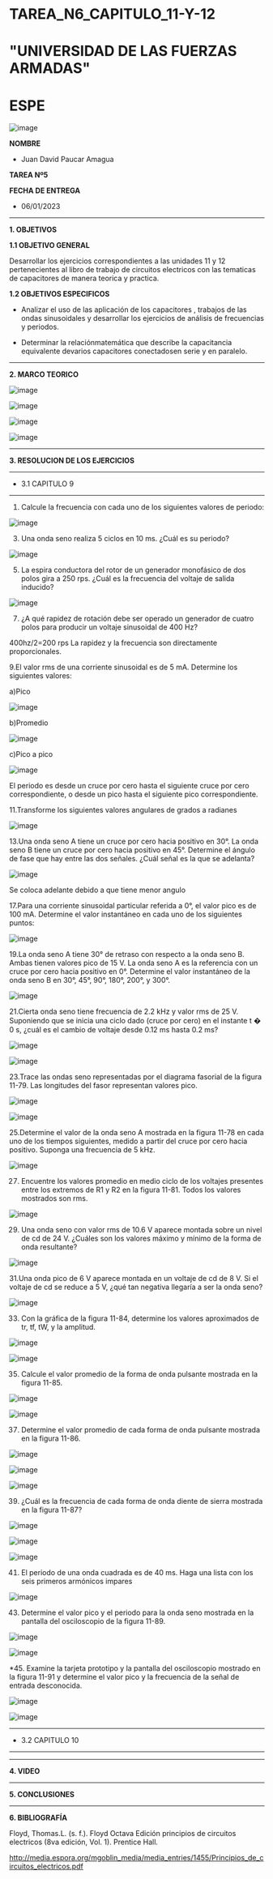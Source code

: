 # TAREA_N6_CAPITULO_11-Y-12

# "UNIVERSIDAD DE LAS FUERZAS ARMADAS"
# ESPE

![image](https://user-images.githubusercontent.com/116772918/200762591-a164d8db-c02e-4269-8bb4-0bc4c810d79f.png)

**NOMBRE**
 
* Juan David Paucar Amagua

**TAREA Nº5**

**FECHA DE ENTREGA**
* 06/01/2023
--------------------------------------------------------------------------------------------------------------------------------------------------------------------------------------

**1. OBJETIVOS**

**1.1  OBJETIVO GENERAL**

Desarrollar los ejercicios correspondientes a las unidades 11 y 12 pertenecientes al libro de trabajo de circuitos electricos con las tematicas de capacitores de manera teorica y practica.

**1.2  OBJETIVOS ESPECIFICOS**

*  Analizar el uso de las  aplicación de los capacitores ,  trabajos de las ondas sinusoidales y desarrollar   los ejercicios de análisis de frecuencias y periodos.

*  Determinar la relaciónmatemática que describe la capacitancia equivalente devarios capacitores conectadosen serie y en paralelo.                                     

--------------------------------------------------------------------------------------------------------------------------------------------------------------------------------------
**2. MARCO TEORICO**

![image](https://user-images.githubusercontent.com/93835533/149954574-8b6b92c2-59ca-48f1-a412-3dd3ee884e1e.png)


![image](https://user-images.githubusercontent.com/93835587/149857628-fc8bce61-fe77-4ba2-9f3f-77a1b2bc91fc.jpeg)


![image](https://user-images.githubusercontent.com/93835587/149858360-f06ac00f-aed8-4b71-852f-41e8b89b67a6.jpeg)


![image](https://user-images.githubusercontent.com/93835587/149859131-d6930d64-2207-4446-8b56-1b63115375be.jpeg)



--------------------------------------------------------------------------------------------------------------------------------------------------------------------------------------
**3. RESOLUCION DE LOS EJERCICIOS**

--------------------------------------------------------------------------------------------------------------------------------------------------------------------------------------

* 3.1 CAPITULO 9
--------------------------------------------------------------------------------------------------------------------------------------------------------------------------------------

1. Calcule la frecuencia con cada uno de los siguientes valores de periodo:

![image](https://user-images.githubusercontent.com/116772918/213001140-f1db45b8-2ac6-4678-a465-dba7a0ea1a21.png)

3. Una onda seno realiza 5 ciclos en 10 ms. ¿Cuál es su periodo?

![image](https://user-images.githubusercontent.com/116772918/213001266-05515130-19a7-48fe-b7a0-bf089873e62b.png)

5. La espira conductora del rotor de un generador monofásico de dos polos gira a 250 rps. ¿Cuál es la frecuencia del voltaje de salida inducido?

![image](https://user-images.githubusercontent.com/116772918/213001369-2fe44e56-62f6-44b2-b60d-17885c49d582.png)


7. ¿A qué rapidez de rotación debe ser operado un generador de cuatro polos para producir un voltaje sinusoidal de 400 Hz?

400hz/2=200 rps La rapidez y la frecuencia son directamente proporcionales.

9.El valor rms de una corriente sinusoidal es de 5 mA. Determine los siguientes valores:

a)Pico

![image](https://user-images.githubusercontent.com/116772918/213001492-d0c6dbef-452f-4af9-9deb-a8a0892f4b22.png)

b)Promedio

![image](https://user-images.githubusercontent.com/116772918/213001579-d20ada3f-af45-4d3e-9aba-6c711f31d38f.png)

c)Pico a pico

![image](https://user-images.githubusercontent.com/116772918/213001638-dcd7dfad-4c81-498d-a20c-a5e6ab5f80d5.png)


El periodo es desde un cruce por cero hasta el siguiente cruce por cero correspondiente, o desde un pico hasta el siguiente pico correspondiente.

11.Transforme los siguientes valores angulares de grados a radianes

![image](https://user-images.githubusercontent.com/116772918/213001977-8981b1d1-2dd1-483d-8984-794564fc0ac9.png)

13.Una onda seno A tiene un cruce por cero hacia positivo en 30°. La onda seno B tiene un cruce por cero hacia positivo en 45°. Determine el ángulo de fase que hay entre las dos señales. ¿Cuál señal es la que se adelanta?

![image](https://user-images.githubusercontent.com/116772918/213002050-5e52d0e8-d217-4b83-a935-50731097c9e1.png)

Se coloca adelante debido a que tiene menor angulo

17.Para una corriente sinusoidal particular referida a 0°, el valor pico es de 100 mA. Determine el valor instantáneo en cada uno de los siguientes puntos:

![image](https://user-images.githubusercontent.com/116772918/213002570-2541cc7d-60c1-47bc-bf65-b3cca49a6e4d.png)

19.La onda seno A tiene 30° de retraso con respecto a la onda seno B. Ambas tienen valores pico de 15 V. La onda seno A es la referencia con un cruce por cero hacia positivo en 0°. Determine el valor instantáneo de la onda seno B en 30°, 45°, 90°, 180°, 200°, y 300°.


![image](https://user-images.githubusercontent.com/116772918/213002669-49673d59-96dc-4ede-9426-5a6d061297ca.png)

21.Cierta onda seno tiene frecuencia de 2.2 kHz y valor rms de 25 V. Suponiendo que se inicia una ciclo dado (cruce por cero) en el instante t � 0 s, ¿cuál es el cambio de voltaje desde 0.12 ms hasta 0.2 ms?

![image](https://user-images.githubusercontent.com/116772918/213003053-cb7f11db-5742-4575-8eb5-a0f93c24014b.png)

![image](https://user-images.githubusercontent.com/116772918/213003130-30fe23ce-266c-4ec7-b14f-bc98c313fd94.png)


23.Trace las ondas seno representadas por el diagrama fasorial de la figura 11-79. Las longitudes del fasor representan valores pico.

![image](https://user-images.githubusercontent.com/116772918/213003490-ab709441-8594-4447-9309-7b947960b481.png)


![image](https://user-images.githubusercontent.com/116772918/213004139-18943295-6a64-4c9a-a7e3-345b03e54de8.png)

25.Determine el valor de la onda seno A mostrada en la figura 11-78 en cada uno de los tiempos siguientes, medido a partir del cruce por cero hacia positivo. Suponga una frecuencia de 5 kHz.

![image](https://user-images.githubusercontent.com/116772918/213004503-5b76eaad-067a-4026-8033-82cbf12b599b.png)

27. Encuentre los valores promedio en medio ciclo de los voltajes presentes entre los extremos de R1 y R2 en la figura 11-81. Todos los valores mostrados son rms. 

![image](https://user-images.githubusercontent.com/116772918/213004631-5b3974ef-0b18-416e-944b-5e2eefdd5048.png)

29. Una onda seno con valor rms de 10.6 V aparece montada sobre un nivel de cd de 24 V. ¿Cuáles son los valores máximo y mínimo de la forma de onda resultante?

![image](https://user-images.githubusercontent.com/116772918/213004790-ed427e74-369f-4627-b256-a631e92d128e.png)

31.Una onda pico de 6 V aparece montada en un voltaje de cd de 8 V. Si el voltaje de cd se reduce a 5 V, ¿qué tan negativa llegaría a ser la onda seno?


![image](https://user-images.githubusercontent.com/116772918/213004869-15e91d1f-9bb6-4aee-8fa1-7fc9ab42bbbc.png)


33. Con la gráfica de la figura 11-84, determine los valores aproximados de tr, tf, tW, y la amplitud.

![image](https://user-images.githubusercontent.com/116772918/213005024-55c857f5-535e-408c-a0b5-f60353fdf868.png)

![image](https://user-images.githubusercontent.com/116772918/213006439-22a8fed6-9ec5-4d4c-8ea0-c8874db787c2.png)



35. Calcule el valor promedio de la forma de onda pulsante mostrada en la figura 11-85.

![image](https://user-images.githubusercontent.com/116772918/213005073-df89f938-c557-4e22-93b3-d64df2ab92fa.png)

![image](https://user-images.githubusercontent.com/116772918/213006373-cf2f998b-7390-4461-b95b-d50994ee94df.png)


37. Determine el valor promedio de cada forma de onda pulsante mostrada en la figura 11-86.

![image](https://user-images.githubusercontent.com/116772918/213005164-e17f1ca0-6ff9-45c6-ac41-db85b31205f0.png)

![image](https://user-images.githubusercontent.com/116772918/213006284-58665b2b-3c2d-4b1d-8af1-d0e97d90fbbd.png)

![image](https://user-images.githubusercontent.com/116772918/213006328-856e90e1-9d4f-441d-b723-d51e1065d3c0.png)



39. ¿Cuál es la frecuencia de cada forma de onda diente de sierra mostrada en la figura 11-87?

![image](https://user-images.githubusercontent.com/116772918/213005262-3401a3e9-5725-4049-9d84-22dd18a8650b.png)

![image](https://user-images.githubusercontent.com/116772918/213005991-a03560c4-016d-4d82-b518-0de4a85dabfe.png)

![image](https://user-images.githubusercontent.com/116772918/213006224-dc5528fb-c67d-4612-a8e0-3752508846c8.png)


41. El periodo de una onda cuadrada es de 40 ms. Haga una lista con los seis primeros armónicos impares

![image](https://user-images.githubusercontent.com/116772918/213005949-5ff49d28-7e91-4051-819f-1eca580f23e9.png)



43. Determine el valor pico y el periodo para la onda seno mostrada en la pantalla del osciloscopio de la figura 11-89. 

![image](https://user-images.githubusercontent.com/116772918/213005355-6e72fa5f-302f-4195-8ee6-d6cc55c60dfb.png)

![image](https://user-images.githubusercontent.com/116772918/213005873-33a22d6f-6336-4538-8cb3-824aff51baa8.png)



*45. Examine la tarjeta prototipo y la pantalla del osciloscopio mostrado en la figura 11-91 y determine el valor pico y la frecuencia de la señal de entrada desconocida.

![image](https://user-images.githubusercontent.com/116772918/213005487-16dcc31d-a7f6-4af9-a9d2-ed9999fdb89e.png)

![image](https://user-images.githubusercontent.com/116772918/213005564-68449f2c-047d-4b07-bd51-fc7a7a546070.png)











--------------------------------------------------------------------------------------------------------------------------------------------------------------------------------------

* 3.2 CAPITULO 10

--------------------------------------------------------------------------------------------------------------------------------------------------------------------------------------





--------------------------------------------------------------------------------------------------------------------------------------------------------------------------------------
**4. VIDEO**




--------------------------------------------------------------------------------------------------------------------------------------------------------------------------------------

**5. CONCLUSIONES**




--------------------------------------------------------------------------------------------------------------------------------------------------------------------------------------



**6. BIBLIOGRAFÍA**

Floyd, Thomas.L. (s. f.). Floyd Octava Edición principios de circuitos electricos (8va edición, Vol. 1). Prentice Hall. 

http://media.espora.org/mgoblin_media/media_entries/1455/Principios_de_circuitos_electricos.pdf
